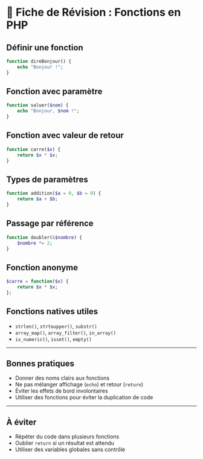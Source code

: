 # 📝 Fiche de Révision : Fonctions en PHP

## Définir une fonction

```php
function direBonjour() {
    echo "Bonjour !";
}
```

## Fonction avec paramètre

```php
function saluer($nom) {
    echo "Bonjour, $nom !";
}
```

## Fonction avec valeur de retour

```php
function carre($x) {
    return $x * $x;
}
```

## Types de paramètres

```php
function addition($a = 0, $b = 0) {
    return $a + $b;
}
```

## Passage par référence

```php
function doubler(&$nombre) {
    $nombre *= 2;
}
```

## Fonction anonyme

```php
$carre = function($x) {
    return $x * $x;
};
```

## Fonctions natives utiles

- `strlen()`, `strtoupper()`, `substr()`
- `array_map()`, `array_filter()`, `in_array()`
- `is_numeric()`, `isset()`, `empty()`

---

## Bonnes pratiques

- Donner des noms clairs aux fonctions
- Ne pas mélanger affichage (`echo`) et retour (`return`)
- Éviter les effets de bord involontaires
- Utiliser des fonctions pour éviter la duplication de code

---

## À éviter

- Répéter du code dans plusieurs fonctions
- Oublier `return` si un résultat est attendu
- Utiliser des variables globales sans contrôle
